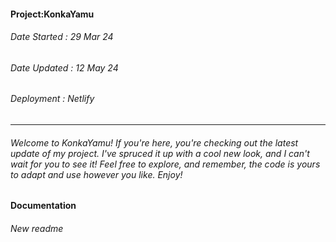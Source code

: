 #### Project:KonkaYamu
###### Date Started : 29 Mar 24
###### Date Updated : 12 May 24
###### Deployment : Netlify
---
###### Welcome to KonkaYamu! If you're here, you're checking out the latest update of my project. I've spruced it up with a cool new look, and I can't wait for you to see it! Feel free to explore, and remember, the code is yours to adapt and use however you like. Enjoy! ######

#### Documentation
###### New readme
